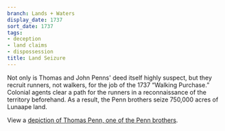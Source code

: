 ```yaml
---
branch: Lands + Waters
display_date: 1737
sort_date: 1737
tags:
- deception
- land claims
- dispossession
title: Land Seizure
---
```


Not only is Thomas and John Penns' deed itself highly suspect, but they recruit runners, not walkers, for the job of the 1737 “Walking Purchase.” Colonial agents clear a path for the runners in a reconnaissance of the territory beforehand. As a result, the Penn brothers seize 750,000 acres of Lunaape land.

View a [depiction of Thomas Penn, one of the Penn brothers](https://commons.wikimedia.org/wiki/File:Thomas_Penn_by_Arthur_Devis_(1712-1787).jpg#/media/File:Thomas_Penn_by_Arthur_Devis_(1712-1787).jpg).

